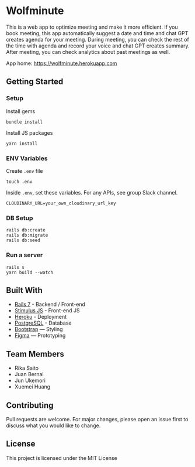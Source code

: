 # Wolfminute

This is a web app to optimize meeting and make it more efficient.
If you book meeting, this app automatically suggest a date and time and chat GPT creates agenda for your meeting.
During meeting, you can check the rest of the time with agenda and record your voice and chat GPT creates summary.
After meeting, you can check analytics about past meetings as well.

App home: https://wolfminute.herokuapp.com


## Getting Started
### Setup

Install gems
```
bundle install
```
Install JS packages
```
yarn install
```

### ENV Variables
Create `.env` file
```
touch .env
```
Inside `.env`, set these variables. For any APIs, see group Slack channel.
```
CLOUDINARY_URL=your_own_cloudinary_url_key
```

### DB Setup
```
rails db:create
rails db:migrate
rails db:seed
```

### Run a server
```
rails s
yarn build --watch
```

## Built With
- [Rails 7](https://guides.rubyonrails.org/) - Backend / Front-end
- [Stimulus JS](https://stimulus.hotwired.dev/) - Front-end JS
- [Heroku](https://heroku.com/) - Deployment
- [PostgreSQL](https://www.postgresql.org/) - Database
- [Bootstrap](https://getbootstrap.com/) — Styling
- [Figma](https://www.figma.com) — Prototyping

## Team Members
- Rika Saito
- Juan Bernal
- Jun Ukemori
- Xuemei Huang

## Contributing
Pull requests are welcome. For major changes, please open an issue first to discuss what you would like to change.

## License
This project is licensed under the MIT License
